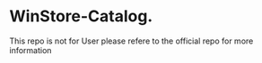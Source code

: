 # WinStore-Catalog.
This repo is not for User please refere to the official repo for more information
